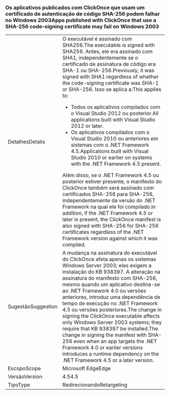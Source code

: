 ### <a name="apps-published-with-clickonce-that-use-a-sha-256-code-signing-certificate-may-fail-on-windows-2003"></a><span data-ttu-id="1c610-101">Os aplicativos publicados com ClickOnce que usam um certificado de autenticação de código SHA-256 podem falhar no Windows 2003</span><span class="sxs-lookup"><span data-stu-id="1c610-101">Apps published with ClickOnce that use a SHA-256 code-signing certificate may fail on Windows 2003</span></span>

|   |   |
|---|---|
|<span data-ttu-id="1c610-102">Detalhes</span><span class="sxs-lookup"><span data-stu-id="1c610-102">Details</span></span>|<span data-ttu-id="1c610-103">O executável é assinado com SHA256.</span><span class="sxs-lookup"><span data-stu-id="1c610-103">The executable is signed with SHA256.</span></span> <span data-ttu-id="1c610-104">Antes, ele era assinado com SHA1, independentemente se o certificado de assinatura de código era SHA-1 ou SHA-256.</span><span class="sxs-lookup"><span data-stu-id="1c610-104">Previously, it was signed with SHA1 regardless of whether the code-signing certificate was SHA-1 or SHA-256.</span></span> <span data-ttu-id="1c610-105">Isso se aplica a:</span><span class="sxs-lookup"><span data-stu-id="1c610-105">This applies to:</span></span><ul><li><span data-ttu-id="1c610-106">Todos os aplicativos compilados com o Visual Studio 2012 ou posterior.</span><span class="sxs-lookup"><span data-stu-id="1c610-106">All applications built with Visual Studio 2012 or later.</span></span></li><li><span data-ttu-id="1c610-107">Os aplicativos compilados com o Visual Studio 2010 ou anteriores em sistemas com o .NET Framework 4.5.</span><span class="sxs-lookup"><span data-stu-id="1c610-107">Applications built with Visual Studio 2010 or earlier on systems with the .NET Framework 4.5 present.</span></span></li></ul><span data-ttu-id="1c610-108">Além disso, se o .NET Framework 4.5 ou posterior estiver presente, o manifesto do ClickOnce também será assinado com certificados SHA-256 para SHA-256, independentemente da versão do .NET Framework na qual ele foi compilado.</span><span class="sxs-lookup"><span data-stu-id="1c610-108">In addition, if the .NET Framework 4.5 or later is present, the ClickOnce manifest is also signed with SHA-256 for SHA-256 certificates regardless of the .NET Framework version against which it was compiled.</span></span>|
|<span data-ttu-id="1c610-109">Sugestão</span><span class="sxs-lookup"><span data-stu-id="1c610-109">Suggestion</span></span>|<span data-ttu-id="1c610-110">A mudança na assinatura do executável do ClickOnce afeta apenas os sistemas Windows Server 2003; eles exigem a instalação do KB 938397. A alteração na assinatura do manifesto com SHA-256, mesmo quando um aplicativo destina-se ao .NET Framework 4.0 ou versões anteriores, introduz uma dependência de tempo de execução no .NET Framework 4.5 ou versões posteriores.</span><span class="sxs-lookup"><span data-stu-id="1c610-110">The change in signing the ClickOnce executable affects only Windows Server 2003 systems; they require that KB 938397 be installed.The change in signing the manifest with SHA-256 even when an app targets the .NET Framework 4.0 or earlier versions introduces a runtime dependency on the .NET Framework 4.5 or a later version.</span></span>|
|<span data-ttu-id="1c610-111">Escopo</span><span class="sxs-lookup"><span data-stu-id="1c610-111">Scope</span></span>|<span data-ttu-id="1c610-112">Microsoft Edge</span><span class="sxs-lookup"><span data-stu-id="1c610-112">Edge</span></span>|
|<span data-ttu-id="1c610-113">Versão</span><span class="sxs-lookup"><span data-stu-id="1c610-113">Version</span></span>|<span data-ttu-id="1c610-114">4.5</span><span class="sxs-lookup"><span data-stu-id="1c610-114">4.5</span></span>|
|<span data-ttu-id="1c610-115">Tipo</span><span class="sxs-lookup"><span data-stu-id="1c610-115">Type</span></span>|<span data-ttu-id="1c610-116">Redirecionando</span><span class="sxs-lookup"><span data-stu-id="1c610-116">Retargeting</span></span>|

